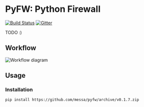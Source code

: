 PyFW: Python Firewall
=====================

[![Build Status](https://travis-ci.org/messa/pyfw.svg?branch=master)](https://travis-ci.org/messa/pyfw)
[![Gitter](https://img.shields.io/gitter/room/nwjs/nw.js.svg)](https://gitter.im/pyfw/Lobby)

TODO :)

Workflow
--------

![Workflow diagram](https://cdn.rawgit.com/messa/pyfw/master/doc/workflow-diagram/wd.svg)

Usage
-----

### Installation

    pip install https://github.com/messa/pyfw/archive/v0.1.7.zip

